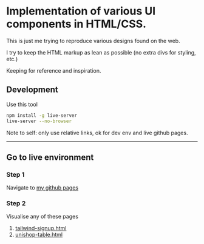 # Implementation of various UI components in HTML/CSS.

This is just me trying to reproduce various designs found on the web.

I try to keep the HTML markup as lean as possible (no extra
 divs for styling, etc.)

Keeping for reference and inspiration.

## Development

Use this tool

```bash
npm install -g live-server
live-server --no-browser
```

Note to self: only use relative links, ok for dev env and live github
 pages. 

---

## Go to live environment

### Step 1

Navigate to [my github pages](https://benjamin-thomas.github.io/ui-designs/)

### Step 2

Visualise any of these pages

1. [tailwind-signup.html](tailwind-signup.html)
2. [unishop-table.html](unishop-table.html)



